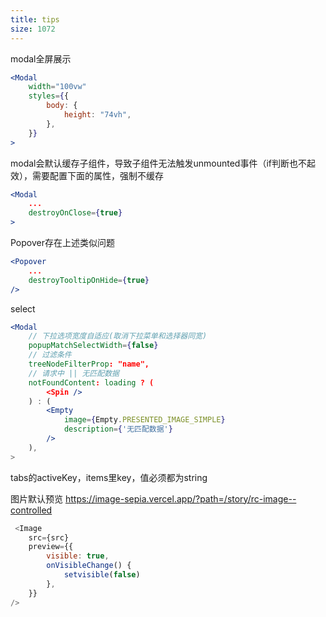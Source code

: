 ```yaml
---
title: tips
size: 1072
---
```

modal全屏展示
```jsx
<Modal
    width="100vw"
    styles={{
        body: {
            height: "74vh",
        },
    }}
>
```

modal会默认缓存子组件，导致子组件无法触发unmounted事件（if判断也不起效），需要配置下面的属性，强制不缓存
```jsx
<Modal
	...
    destroyOnClose={true}
>
```

Popover存在上述类似问题
```jsx
<Popover
	...
	destroyTooltipOnHide={true}
/>
```

select
```jsx
<Modal
	// 下拉选项宽度自适应(取消下拉菜单和选择器同宽)
    popupMatchSelectWidth={false}
    // 过滤条件
    treeNodeFilterProp: "name",
    // 请求中 || 无匹配数据
    notFoundContent: loading ? (
		<Spin />
	) : (
		<Empty
			image={Empty.PRESENTED_IMAGE_SIMPLE}
			description={'无匹配数据'}
		/>
	),
>
```

tabs的activeKey，items里key，值必须都为string

图片默认预览
https://image-sepia.vercel.app/?path=/story/rc-image--controlled
```js
 <Image
	src={src}
	preview={{
		visible: true,
		onVisibleChange() {
			setvisible(false)
		},
	}}
/>
```

